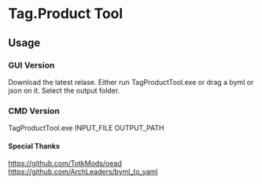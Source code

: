 # Tag.Product Tool

## Usage

### GUI Version
Download the latest relase.
Either run TagProductTool.exe or drag a byml or json on it.
Select the output folder.

### CMD Version
TagProductTool.exe INPUT_FILE OUTPUT_PATH

#### Special Thanks
https://github.com/TotkMods/oead
https://github.com/ArchLeaders/byml_to_yaml
